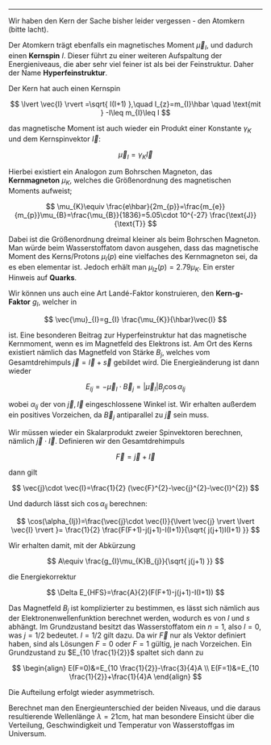 ***

Wir haben den Kern der Sache bisher leider vergessen - den Atomkern (bitte lacht).

Der Atomkern trägt ebenfalls ein magnetisches Moment $\vec{\mu}_{I}$, und dadurch einen **Kernspin** $I$. Dieser führt zu einer weiteren Aufspaltung der Energieniveaus, die aber sehr viel feiner ist als bei der Feinstruktur. Daher der Name **Hyperfeinstruktur**.

Der Kern hat auch einen Kernspin

$$
\lvert \vec{I} \rvert =\sqrt{ I(I+1) },\quad I_{z}=m_{I}\hbar \quad \text{mit } -I\leq m_{I}\leq I
$$

das magnetische Moment ist auch wieder ein Produkt einer Konstante $\gamma_{K}$ und dem Kernspinvektor $\vec{I}$:

$$
\vec{\mu}_{I}=\gamma_{K}\vec{I}
$$

Hierbei existiert ein Analogon zum Bohrschen Magneton, das **Kernmagneton** $\mu_{K}$, welches die Größenordnung des magnetischen Moments aufweist;

$$
\mu_{K}\equiv \frac{e\hbar}{2m_{p}}=\frac{m_{e}}{m_{p}}\mu_{B}=\frac{\mu_{B}}{1836}=5.05\cdot 10^{-27} \frac{\text{J}}{\text{T}}
$$

Dabei ist die Größenordnung dreimal kleiner als beim Bohrschen Magneton. Man würde beim Wasserstoffatom davon ausgehen, dass das magnetische Moment des Kerns/Protons $\mu_{I}(p)$ eine vielfaches des Kernmagneton sei, da es eben elementar ist. Jedoch erhält man $\mu_{Iz}(p)=2.79\mu_{K}$. Ein erster Hinweis auf **Quarks**.

Wir können uns auch eine Art Landé-Faktor konstruieren, den **Kern-g-Faktor** $g_{I}$, welcher in

$$
\vec{\mu}_{I}=g_{I} \frac{\mu_{K}}{\hbar}\vec{I}
$$

ist. Eine besonderen Beitrag zur Hyperfeinstruktur hat das magnetische Kernmoment, wenn es im Magnetfeld des Elektrons ist. Am Ort des Kerns existiert nämlich das Magnetfeld von Stärke $B_{j}$, welches vom Gesamtdrehimpuls $\vec{j}=\vec{l}+\vec{s}$ gebildet wird. Die Energieänderung ist dann wieder

$$
E_{Ij}=-\vec{\mu}_{I}\cdot\vec{B}_{j}=\lvert \vec{\mu}_{I} \rvert B_{j}\cos \alpha_{Ij}
$$

wobei $\alpha_{Ij}$ der von $\vec{j},\vec{I}$ eingeschlossene Winkel ist. Wir erhalten außerdem ein positives Vorzeichen, da $\vec{B}_{j}$ antiparallel zu $\vec{j}$ sein muss. 

Wir müssen wieder ein Skalarprodukt zweier Spinvektoren berechnen, nämlich $\vec{j}\cdot \vec{I}$. Definieren wir den Gesamtdrehimpuls

$$
\vec{F}=\vec{j}+\vec{I}
$$

dann gilt

$$
\vec{j}\cdot \vec{I}=\frac{1}{2} (\vec{F}^{2}-\vec{j}^{2}-\vec{I}^{2})
$$

Und dadurch lässt sich $\cos \alpha_{Ij}$ berechnen:

$$
\cos(\alpha_{Ij})=\frac{\vec{j}\cdot \vec{I}}{\lvert \vec{j} \rvert \lvert \vec{I} \rvert  }= \frac{1}{2} \frac{F(F+1)-j(j+1)-I(I+1)}{\sqrt{ j(j+1)I(I+1) }}
$$

Wir erhalten damit, mit der Abkürzung 

$$
A\equiv \frac{g_{I}\mu_{K}B_{j}}{\sqrt{ j(j+1) }}
$$

die Energiekorrektur

$$
\Delta E_{HFS}=\frac{A}{2}(F(F+1)-j(j+1)-I(I+1))
$$

Das Magnetfeld $B_{j}$ ist komplizierter zu bestimmen, es lässt sich nämlich aus der Elektronenwellenfunktion berechnet werden, wodurch es von $l$ und $s$ abhängt. Im Grundzustand besitzt das Wasserstoffatom ein $n=1$, also $l=0$, was $j= 1/2$ bedeutet. $I=1 /2$ gilt dazu. Da wir $\vec{F}$ nur als Vektor definiert haben, sind als Lösungen $F=0$ oder $F=1$ gültig, je nach Vorzeichen. Ein Grundzustand zu $E_{10 \frac{1}{2}}$ spaltet sich dann zu

$$
\begin{align}
E(F=0)&=E_{10 \frac{1}{2}}-\frac{3}{4}A \\
E(F=1)&=E_{10 \frac{1}{2}}+\frac{1}{4}A
\end{align}
$$

Die Aufteilung erfolgt wieder asymmetrisch. 

Berechnet man den Energieunterschied der beiden Niveaus, und die daraus resultierende Wellenlänge $\lambda=21\text{cm}$, hat man besondere Einsicht über die Verteilung, Geschwindigkeit und Temperatur von Wasserstoffgas im Universum.